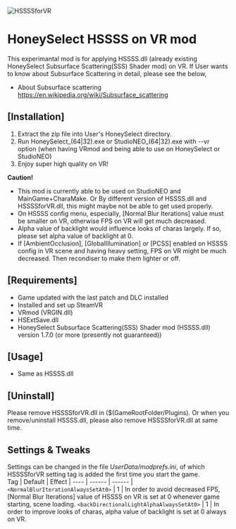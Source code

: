 
![HSSSSforVR](https://github.com/arthurOmanko/HSSSSforVR/assets/68005887/6bcae923-5174-46b0-b3c2-d645dbfddb54)

# HoneySelect HSSSS on VR mod
This experimantal mod is for applying HSSSS.dll (already existing HoneySelect Subsurface Scattering(SSS) Shader mod) on VR.
If User wants to know about Subsurface Scattering in detail, please see the below,

- About Subsurface scattering
https://en.wikipedia.org/wiki/Subsurface_scattering


## [Installation]
1. Extract the zip file into User's HoneySelect directory.
2. Run HoneySelect_(64|32).exe or StudioNEO_(64|32).exe with --vr option (when having VRmod and being able to use on HoneySelect or StudioNEO)
3. Enjoy super high quality on VR!

**Caution!** 
- This mod is currently able to be used on StudioNEO and MainGame+CharaMake.
  Or By different version of HSSSS.dll and HSSSSforVR.dll, this might maybe not be able to get used properly.
- On HSSSS config menu, especially, [Normal Blur Iterations] value must be smaller on VR, 
  otherwise FPS on VR will get much decreased.
- Alpha value of backlight would influence looks of charas largely.
  If so, please set alpha value of backlight at 0.
- If [AmbientOcclusion], [GlobalIllumination] or [PCSS] enabled on HSSSS config in VR scene and having heavy setting, FPS on VR might be much decreased.
  Then recondiser to make them lighter or off.


## [Requirements]
- Game updated with the last patch and DLC installed
- Installed and set up SteamVR
- VRmod (VRGIN.dll)
- HSExtSave.dll
- HoneySelect Subsurface Scattering(SSS) Shader mod (HSSSS.dll)
  version 1.7.0 (or more (presently not guaranteed))


## [Usage]
- Same as HSSSS.dll

## [Uninstall]
Please remove HSSSSforVR.dll in ($(GameRootFolder/Plugins). Or when you remove/uninstall HSSSS.dll, please also remove HSSSSforVR.dll at same time.

## Settings & Tweaks
Settings can be changed in the file *UserData/modprefs.ini*, of which HSSSSforVR setting tag is added the first time you start the game.  
Tag      | Default | Effect |
----     | ------  | ------ |
`<NormalBlurIterationAlwaysSetAt0>` | 1 | In order to avoid decreased FPS,  [Normal Blur Iterations] value of HSSSS on VR is set at 0 whenever game starting, scene loading.
`<backDirectionalLightAlphaAlwaysSetAt0>` | 1 | In order to improve looks of charas, alpha value of backlight is set at 0 always on VR.
